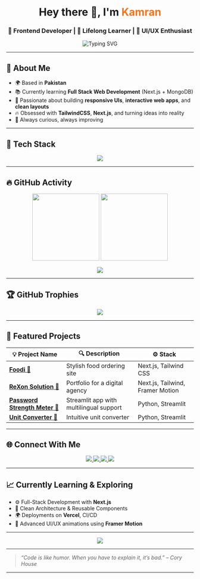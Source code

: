 <!-- Hero Header -->
<h1 align="center">
  Hey there 👋, I'm <span style="color:#F97316;">Kamran</span>
</h1>
<h3 align="center">
  🚀 Frontend Developer | 🧠 Lifelong Learner | 🎯 UI/UX Enthusiast
</h3>

<p align="center">
  <img src="https://readme-typing-svg.demolab.com?font=Fira+Code&duration=3000&pause=1000&center=true&vCenter=true&width=435&lines=Building+beautiful+UIs+with+React+%26+Tailwind;Exploring+Full-Stack+Web+Development;Creating+cool+Streamlit+apps;Lover+of+Clean+Code+%26+Design" alt="Typing SVG" />
</p>

---

## 📌 About Me

- 🌍 Based in **Pakistan**
- 📚 Currently learning **Full Stack Web Development** (Next.js + MongoDB)
- 💼 Passionate about building **responsive UIs**, **interactive web apps**, and **clean layouts**
- 🔥 Obsessed with **TailwindCSS**, **Next.js**, and turning ideas into reality
- 🧠 Always curious, always improving

---

## 🧰 Tech Stack

<p align="center">
  <img src="https://skillicons.dev/icons?i=html,css,tailwind,js,ts,react,next,nodejs,express,mongodb,vercel,git,github,vscode" />
</p>

---

## 🔥 GitHub Activity

<p align="center">
  <img src="https://github-readme-stats.vercel.app/api?username=KamranYT&show_icons=true&theme=tokyonight&hide_title=false&count_private=true&include_all_commits=true" height="180"/>
  <img src="https://github-readme-streak-stats.herokuapp.com/?user=KamranYT&theme=tokyonight" height="180"/>
</p>

<p align="center">
  <img src="https://github-profile-summary-cards.vercel.app/api/cards/profile-details?username=KamranYT&theme=tokyonight" />
</p>

---

## 🏆 GitHub Trophies

<p align="center">
  <img src="https://github-profile-trophy.vercel.app/?username=KamranYT&theme=onestar&no-frame=true&row=1&column=6" />
</p>

---

## 📂 Featured Projects

| 💡 Project Name | 🔍 Description | ⚙️ Stack |
|----------------|----------------|----------|
| [**Foodi** 🍔](#) | Stylish food ordering site | Next.js, Tailwind CSS |
| [**ReXon Solution** 💼](#) | Portfolio for a digital agency | Next.js, Tailwind, Framer Motion |
| [**Password Strength Meter** 🔐](#) | Streamlit app with multilingual support | Python, Streamlit |
| [**Unit Converter** 🔄](#) | Intuitive unit converter | Python, Streamlit |

---

## 🌐 Connect With Me

<p align="center">
  <a href="https://linkedin.com/in/your-linkedin" target="_blank">
    <img src="https://img.shields.io/badge/LinkedIn-%230077B5.svg?style=for-the-badge&logo=linkedin&logoColor=white"/>
  </a>
  <a href="https://twitter.com/your-twitter" target="_blank">
    <img src="https://img.shields.io/badge/Twitter-%231DA1F2.svg?style=for-the-badge&logo=twitter&logoColor=white"/>
  </a>
  <a href="https://www.youtube.com/@KamranYT" target="_blank">
    <img src="https://img.shields.io/badge/YouTube-%23FF0000.svg?style=for-the-badge&logo=youtube&logoColor=white"/>
  </a>
  <a href="https://github.com/KamranYT" target="_blank">
    <img src="https://img.shields.io/badge/GitHub-%23181717.svg?style=for-the-badge&logo=github&logoColor=white"/>
  </a>
</p>

---

## 📈 Currently Learning & Exploring

- ⚙️ Full-Stack Development with **Next.js**
- 🧠 Clean Architecture & Reusable Components
- 🌍 Deployments on **Vercel**, CI/CD
- 💅 Advanced UI/UX animations using **Framer Motion**

---

<p align="center">
  <img src="https://quotes-github-readme.vercel.app/api?type=horizontal&theme=tokyonight" />
</p>

---

> *“Code is like humor. When you have to explain it, it’s bad.” – Cory House*

---

